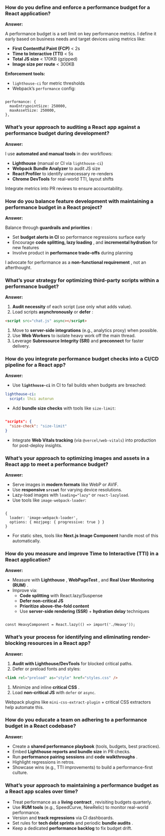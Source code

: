 ### How do you define and enforce a performance budget for a React application?

**Answer:**

A performance budget is a set limit on key performance metrics. I define it early based on business needs and target devices using metrics like:

- **First Contentful Paint (FCP)** < 2s
- **Time to Interactive (TTI)** < 5s
- **Total JS size** < 170KB (gzipped)
- **Image size per route** < 300KB

**Enforcement tools:**

- `lighthouse-ci` for metric thresholds
- Webpack’s `performance` config:

```

performance: {
  maxEntrypointSize: 250000,
  maxAssetSize: 250000,
},

```

### What’s your approach to auditing a React app against a performance budget during development?

**Answer:**

I use **automated and manual tools** in dev workflows:

- **Lighthouse** (manual or CI via `lighthouse-ci`)
- **Webpack Bundle Analyzer** to audit JS size
- **React Profiler** to identify unnecessary re-renders
- **Chrome DevTools** for real-world TTI, layout shifts

Integrate metrics into PR reviews to ensure accountability.

### How do you balance feature development with maintaining a performance budget in a React project?

**Answer:**

Balance through **guardrails and priorities** :

- Set **budget alerts in CI** so performance regressions surface early
- Encourage **code splitting, lazy loading** , and **incremental hydration** for new features
- Involve product in **performance trade-offs** during planning

I advocate for performance as a **non-functional requirement** , not an afterthought.

### What’s your strategy for optimizing third-party scripts within a performance budget?

**Answer:**

1. **Audit necessity** of each script (use only what adds value).
2. Load scripts **asynchronously** or **defer** :

```html
<script src="chat.js" async></script>
```

1. Move to **server-side integrations** (e.g., analytics proxy) when possible.
2. Use **Web Workers** to isolate heavy work off the main thread.
3. Leverage **Subresource Integrity (SRI)** and **preconnect** for faster delivery.

### How do you integrate performance budget checks into a CI/CD pipeline for a React app?

**Answer:**

- Use **`lighthouse-ci`** in CI to fail builds when budgets are breached:

```yaml
lighthouse-ci:
  script: lhci autorun
```

- Add **bundle size checks** with tools like `size-limit`:

```json

"scripts": {
  "size-check": "size-limit"
}

```

- Integrate **Web Vitals tracking** (via `@vercel/web-vitals`) into production for post-deploy insights.

### What’s your approach to optimizing images and assets in a React app to meet a performance budget?

**Answer:**

- Serve images in **modern formats** like WebP or AVIF.
- Use **responsive `srcset`** for varying device resolutions.
- Lazy-load images with `loading="lazy"` or `react-lazyload`.
- Use tools like `image-webpack-loader`:

```

{
  loader: 'image-webpack-loader',
  options: { mozjpeg: { progressive: true } }
}

```

- For static sites, tools like **Next.js Image Component** handle most of this automatically.

### How do you measure and improve Time to Interactive (TTI) in a React application?

**Answer:**

- Measure with **Lighthouse** , **WebPageTest** , and **Real User Monitoring (RUM)** .
- Improve via:
  - **Code splitting** with React.lazy/Suspense
  - **Defer non-critical JS**
  - **Prioritize above-the-fold content**
  - Use **server-side rendering (SSR)** + **hydration delay** techniques

```

const HeavyComponent = React.lazy(() => import('./Heavy'));

```

### What’s your process for identifying and eliminating render-blocking resources in a React app?

**Answer:**

1. **Audit with Lighthouse/DevTools** for blocked critical paths.
2. Defer or preload fonts and styles:

```html
<link rel="preload" as="style" href="styles.css" />
```

1. Minimize and inline **critical CSS** .
2. Load **non-critical JS** with `defer` or `async`.

Webpack plugins like `mini-css-extract-plugin` + critical CSS extractors help automate this.

### How do you educate a team on adhering to a performance budget in a React codebase?

**Answer:**

- Create a **shared performance playbook** (tools, budgets, best practices).
- Embed **Lighthouse reports and bundle size** in PR checks.
- Run **performance pairing sessions** and **code walkthroughs** .
- Highlight regressions in retros.
- Showcase wins (e.g., TTI improvements) to build a performance-first culture.

### What’s your approach to maintaining a performance budget as a React app scales over time?

- Treat performance as a **living contract** , revisiting budgets quarterly.
- Use **RUM tools** (e.g., SpeedCurve, NewRelic) to monitor real-world performance.
- Version and **track regressions** via CI dashboards.
- Set rules for **tech debt sprints** and periodic **bundle audits** .
- Keep a dedicated **performance backlog** to fix budget drift.
